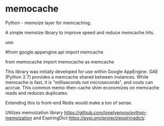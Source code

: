 # memocache
Python - memoize layer for memcaching.

A simple memoize library to improve speed and reduce memcache hits.

use:

#from google.appengine.api import memcache

from memocache import memocache as memcache

This library was initially developed for use within Google AppEngine.
GAE (Python 2.7) provides a memcache shared between instances.
While memcache is fast, it is "milliseconds not microseconds", and costs can accrue.
This common memo-then-cache shim economizes on memcache reads and reduces duplicates.

Extending this to front-end Redis would make a ton of sense.

Utilizes memoization library https://github.com/lonelyenvoy/python-memoization
and ExpiringDict https://pypi.org/project/expiringdict/.


